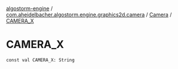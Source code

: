 [algostorm-engine](../../index.md) / [com.aheidelbacher.algostorm.engine.graphics2d.camera](../index.md) / [Camera](index.md) / [CAMERA_X](.)

# CAMERA_X

`const val CAMERA_X: String`
